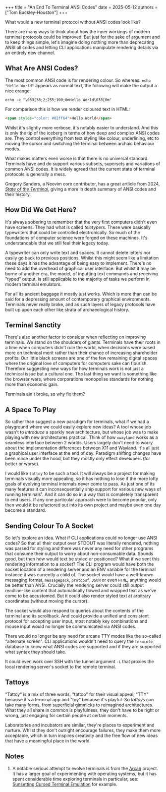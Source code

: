 +++
title = "An End To Terminal ANSI Codes"
date = 2025-05-12
authors = ["Tom Buckley-Houston"]
+++

What would a new terminal protocol without ANSI codes look like?

There are many ways to think about how the inner workings of modern terminal protocols could be improved. But just for the sake of argument and to keep things simple, let's imagine doing nothing more than deprecating ANSI all codes and letting CLI applications manipulate rendering details via an entirely new channel.

<!-- more -->

## What Are ANSI Codes?

The most common ANSI code is for rendering colour. So whereas: <nobr>`echo "Hello World"`</nobr> appears as normal text, the following will make the output a nice orange:

`echo -e "\033[38;2;255;100;0mHello World\033[0m"`

For comparison this is how we render coloured text in HTML:

```html
<span styles="color: #02ff64">Hello World</span>
```

Whilst it's slightly more verbose, it's notably easier to understand. And this is only the tip of the iceberg in terms of how deep and complex ANSI codes are. They control everything from text styling like colour, underlining, etc to moving the cursor and switching the terminal between archaic behaviour modes.

What makes matters even worse is that there is no universal standard. Terminals have and do support various subsets, supersets and variations of common ANSI codes. It is widely agreed that the current state of terminal protocols is generally a mess.

Gregory Sanders, a Neovim core contributor, has a great artlicle from 2024, [_State of the Terminal_](https://gpanders.com/blog/state-of-the-terminal/), giving a more in depth summary of ANSI codes and their history.  

## How Did We Get Here?

It's always sobering to remember that the very first computers didn't even have screens. They had what is called *teletypers*. These were basically typewriters that could be controlled electronically. So much of the foundations of computer science were forged on these machines. It's understandable that we still feel their legacy today.

A typewriter can only write text and spaces. It cannot delete letters nor easily go back to previous positions. Whilst this might seem like a limitation these days it has the advantage of being easy to implement. There's no need to add the overhead of graphical user interface. But whilst it may be borne of another era, the model, of inputting text commands and receiving "typed" output, is still applicable to the majority of tasks we perform in modern terminal emulators.

For all its ancient baggage it mostly just works. Which is more than can be said for a depressing amount of contemporary graphical environments. Terminals never really broke, and as such layers of legacy protocols have built up upon each other like strata of archaeological history.

## Terminal Sanctity

There's also another factor to consider when reflecting on improving terminals. We stand on the shoulders of giants. Terminals have their roots in a time when computers didn't rule the world, when decisions were based more on technical merit rather than their chance of increasing shareholder profits. Our little black screens are one of the few remaining digital spaces where the original love of computers for computers sake can flourish. Therefore suggesting new ways for how terminals work is not just a technical issue but a cultural one. The last thing we want is something like the browser wars, where corporations monopolise standards for nothing more than economic gain.

Terminals ain't broke, so why fix them?

## A Space To Play

So rather than suggest a new paradigm for terminals, what if we had a playground where we could easily explore new ideas? A tool whose job wasn't to *introduce* a sparkly new architecture, but whose job was to make playing with new architectures practical. Think of how `xwayland` works as a seamless interface between 2 worlds. Users largely don't need to worry about the implementation differences between X11 and Wayland. It's all just a graphical user interface at the end of day. Paradigm shifting changes have been made under the hood, but they mostly only effect developers (for better or worse).

I would like `tattoy` to be such a tool. It will always be a project for making terminals visually more appealing, so it has nothing to lose if the more lofty goals of evolving terminal internals never come to pass. As just one of its many features it can inconsequentially ship support for various new ways of running terminals¹. And it can do so in a way that is completely transparent to end users. If any one particular approach were to become popular, only then would it be refactored out into its own project and maybe even one day become a standard.

## Sending Colour To A Socket

So let's explore an idea. What if CLI applications could no longer use ANSI codes? So that all their output over STDOUT was literally rendered, nothing was parsed for styling and there was never any need for other programs that consume their output to worry about non-consumable data. Sounds good, but then how would text be styled or positioned? What if we sent this rendering information to a socket? The CLI program would have both the socket location of a rendering server and an ENV variable for the terminal instance it was currently a child of. The socket would have a well-known messaging format, `messagepack`, `protobuf`, `JSON` or even `HTML`, anything would be better than ANSI. Crucially the rendering server could still output readline-like content that automatically flowed and wrapped text as we've come to be accustomed. But it could also render styled text at arbitrary coordinates (without moving the cursor).

The socket would also respond to queries about the contents of the terminal and its scrollback. And could provide a unified and consistent protocol for accepting user input, most notably key combinations and mouse input would no longer be communicated via ANSI codes.

There would no longer be any need for arcane TTY modes like the so-called "alternate screen". CLI applications wouldn't need to query the `terminfo` database to know what ANSI codes are supported and if they are supported what syntax they should take.

It could even work over SSH with the tunnel argument `-L` that proxies the local rendering server's socket to the remote terminal.

## Tattoys

"Tattoy" is a mix of three words; "tattoo" for their visual appeal, "TTY" because it's a terminal app and "toy" because it's playful. So *tattoys* can take many forms, from superficial gimmicks to reimagined architectures. What they all share in common is playfulness, they don't have to be right or wrong, just engaging for certain people at certain moments.

Laboratories and incubators are similar, they're places to experiment and nurture. Whilst they don't outright encourage failures, they make them more acceptable, which in turn inspires creativity and the free flow of new ideas that have a meaningful place in the world.

## Notes
1. A notable serious attempt to evolve terminals is from the [Arcan](https://arcan-fe.com/about) project. It has a larger goal of experimenting with operating systems, but it has spent considerable time exploring terminals in particular, see: [Sunsetting Cursed Terminal Emulation](https://arcan-fe.com/2025/01/27/sunsetting-cursed-terminal-emulation/) for example.
